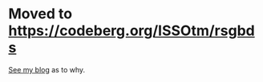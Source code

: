 # Moved to https://codeberg.org/ISSOtm/rsgbds

[See my blog](http://eldred.fr/blog/codeberg) as to why.
